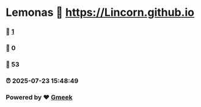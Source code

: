 # Lemonas :link: https://Lincorn.github.io 
### :page_facing_up: [1](https://Lincorn.github.io/tag.html) 
### :speech_balloon: 0 
### :hibiscus: 53 
### :alarm_clock: 2025-07-23 15:48:49 
### Powered by :heart: [Gmeek](https://github.com/Meekdai/Gmeek)
